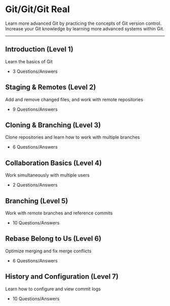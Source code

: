 # Git/Git/Git Real

Learn more advanced Git by practicing the concepts of Git version control. Increase your Git knowledge by learning more advanced systems within Git.

---

## **Introduction (Level 1)**

Learn the basics of Git

* 3 Questions/Answers

## **Staging & Remotes (Level 2)**

Add and remove changed files, and work with remote repositories

* 9 Questions/Answers

## Cloning & Branching (Level 3)

Clone repositories and learn how to work with multiple branches

* 6 Questions/Answers

## Collaboration Basics (Level 4)

Work simultaneously with multiple users

* 2 Questions/Answers

## Branching (Level 5)

Work with remote branches and reference commits

* 10 Questions/Answers

## Rebase Belong to Us (Level 6)

Optimize merging and fix merge conflicts

* 6 Questions/Answers

## History and Configuration (Level 7)

Learn how to configure and view commit logs

* 10 Questions/Answers